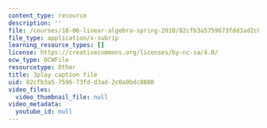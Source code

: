 ```yaml
---
content_type: resource
description: ''
file: /courses/18-06-linear-algebra-spring-2010/82cfb3a5759673fdd3ad2c0a9bdc8880_lGGDIGizcQ0.srt
file_type: application/x-subrip
learning_resource_types: []
license: https://creativecommons.org/licenses/by-nc-sa/4.0/
ocw_type: OCWFile
resourcetype: Other
title: 3play caption file
uid: 82cfb3a5-7596-73fd-d3ad-2c0a9bdc8880
video_files:
  video_thumbnail_file: null
video_metadata:
  youtube_id: null
---
```

